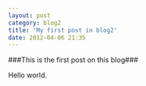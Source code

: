 ```yaml
---
layout: post
category: blog2
title: 'My first post in blog2'
date: 2012-04-06 21:35
---
```

###This is the first post on this blog###

Hello world.


